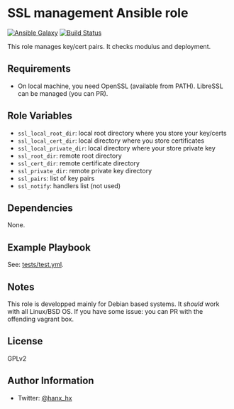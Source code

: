 SSL management Ansible role
===========================
[![Ansible Galaxy](http://img.shields.io/badge/ansible--galaxy-HanXHX.ssl-blue.svg)](https://galaxy.ansible.com/list#/roles/6420) [![Build Status](https://travis-ci.org/HanXHX/ansible-ssl.svg?branch=master)](https://travis-ci.org/HanXHX/ansible-ssl)

This role manages key/cert pairs. It checks modulus and deployment.

Requirements
------------

- On local machine, you need OpenSSL (available from PATH). LibreSSL can be managed (you can PR).

Role Variables
--------------

- `ssl_local_root_dir`: local root directory where you store your key/certs
- `ssl_local_cert_dir`: local directory where you store certificates
- `ssl_local_private_dir`: local directory where your store private key
- `ssl_root_dir`: remote root directory
- `ssl_cert_dir`: remote certificate directory
- `ssl_private_dir`: remote private key directory
- `ssl_pairs`: list of key pairs
- `ssl_notify`: handlers list (not used)

Dependencies
------------

None.

Example Playbook
----------------

See: [tests/test.yml](tests/test.yml).

Notes
-----

This role is developped mainly for Debian based systems. It _should_ work with all Linux/BSD OS. If you have some issue: you can PR with the offending vagrant box.

License
-------

GPLv2

Author Information
------------------

- Twitter: [@hanx\_hx](https://twitter.com/hanxhx_)

